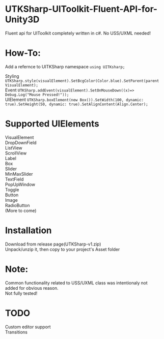 # UTKSharp-UIToolkit-Fluent-API-for-Unity3D
Fluent api for UIToolkit completely written in c#. No USS/UXML needed!

# How-To:
Add a refernce to UITKSharp namespace `using UITKsharp;`

Styling `UTKSharp.style(visualElement).SetBcgColor(Color.blue).SetParent(parentVisualElement);`  
Event `UTKSharp.addEvent(visualElement).SetOnMouseDown((x)=> Debug.Log("Mouse Pressed!"));`  
UIElement `UTKSharp.boxElement(new Box()).SetWidth(100, dynamic: true).SetHeight(50, dynamic: true).SetAlignContent(Align.Center);`  

# Supported UIElements
VisualElement  
DropDownField  
ListView  
ScrollView  
Label  
Box  
Slider  
MinMaxSlider  
TextField  
PopUpWindow  
Toggle  
Button  
Image  
RadioButton  
(More to come)  

# Installation  
Download from release page(UTKSharp-v1.zip)  
Unpack/unzip it, then copy to your project's Asset folder  

# Note:
Common functionality related to USS/UXML class was intentionaly not added for obvious reason.  
Not fully tested!  

# TODO  
Custom editor support  
Transitions  
